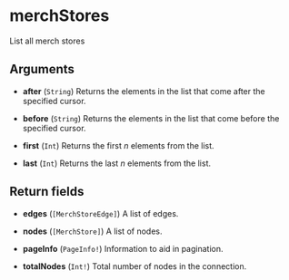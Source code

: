 # merchStores

List all merch stores

## Arguments

-   **after** (`String`)
    Returns the elements in the list that come after the specified cursor.

-   **before** (`String`)
    Returns the elements in the list that come before the specified cursor.

-   **first** (`Int`)
    Returns the first _n_ elements from the list.

-   **last** (`Int`)
    Returns the last _n_ elements from the list.

## Return fields

-   **edges** (`[MerchStoreEdge]`)
    A list of edges.

-   **nodes** (`[MerchStore]`)
    A list of nodes.

-   **pageInfo** (`PageInfo!`)
    Information to aid in pagination.

-   **totalNodes** (`Int!`)
    Total number of nodes in the connection.
